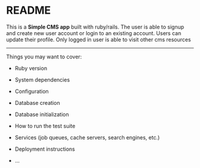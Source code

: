 # README

This is a **Simple CMS app** built with ruby/rails.
The user is able to signup and create new user account or login to an existing account.
Users can update their profile.
Only logged in user is able to visit other cms resources

----------------------------------------------------------------
Things you may want to cover:

* Ruby version

* System dependencies

* Configuration

* Database creation

* Database initialization

* How to run the test suite

* Services (job queues, cache servers, search engines, etc.)

* Deployment instructions

* ...
